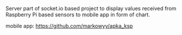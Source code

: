 Server part of socket.io based project to display values received from Raspberry Pi based sensors to mobile app in form of chart.

mobile app: https://github.com/markowyy/apka_ksp
